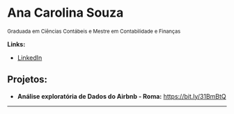 

# Ana Carolina Souza
<sub>Graduada em Ciências Contábeis e Mestre em Contabilidade e Finanças</sub>

**Links:**
* [LinkedIn](https://www.linkedin.com/in/ana-carolina-souza-96a319b0/)



## Projetos:

* **Análise exploratória de Dados do Airbnb - Roma:** https://bit.ly/31BmBtQ

------

